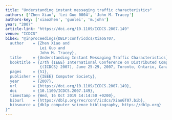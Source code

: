 ```yaml
---
title: "Understanding instant messaging traffic characteristics"
authors: ['Zhen Xiao', 'Lei Guo 0004', 'John M. Tracey']
authors-key: ['xiaozhen', 'guolei', 'm.john']
year: "2007"
article-link: "https://doi.org/10.1109/ICDCS.2007.149"
venue: "ICDCS"
bibex: "@inproceedings{DBLP:conf/icdcs/XiaoGT07,
  author    = {Zhen Xiao and
               Lei Guo and
               John M. Tracey},
  title     = {Understanding Instant Messaging Traffic Characteristics},
  booktitle = {27th {IEEE} International Conference on Distributed Computing Systems
               {(ICDCS} 2007), June 25-29, 2007, Toronto, Ontario, Canada},
  pages     = {51},
  publisher = {{IEEE} Computer Society},
  year      = {2007},
  url       = {https://doi.org/10.1109/ICDCS.2007.149},
  doi       = {10.1109/ICDCS.2007.149},
  timestamp = {Wed, 16 Oct 2019 14:14:50 +0200},
  biburl    = {https://dblp.org/rec/conf/icdcs/XiaoGT07.bib},
  bibsource = {dblp computer science bibliography, https://dblp.org}
}"
---
```

